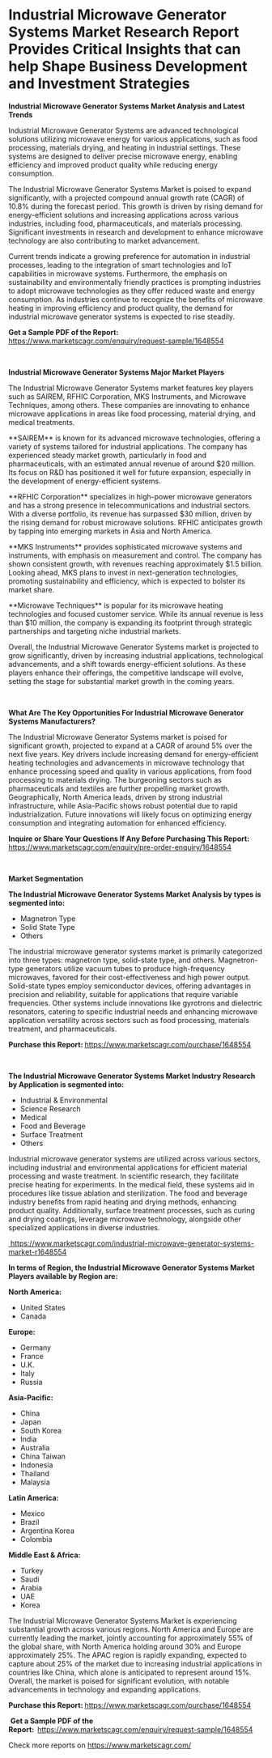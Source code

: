 <p><h1>Industrial Microwave Generator Systems Market Research Report Provides Critical Insights that can help Shape Business Development and Investment Strategies</h1></p><p><strong>Industrial Microwave Generator Systems Market Analysis and Latest Trends</strong></p>
<p><p>Industrial Microwave Generator Systems are advanced technological solutions utilizing microwave energy for various applications, such as food processing, materials drying, and heating in industrial settings. These systems are designed to deliver precise microwave energy, enabling efficiency and improved product quality while reducing energy consumption.</p><p>The Industrial Microwave Generator Systems Market is poised to expand significantly, with a projected compound annual growth rate (CAGR) of 10.8% during the forecast period. This growth is driven by rising demand for energy-efficient solutions and increasing applications across various industries, including food, pharmaceuticals, and materials processing. Significant investments in research and development to enhance microwave technology are also contributing to market advancement.</p><p>Current trends indicate a growing preference for automation in industrial processes, leading to the integration of smart technologies and IoT capabilities in microwave systems. Furthermore, the emphasis on sustainability and environmentally friendly practices is prompting industries to adopt microwave technologies as they offer reduced waste and energy consumption. As industries continue to recognize the benefits of microwave heating in improving efficiency and product quality, the demand for industrial microwave generator systems is expected to rise steadily.</p></p>
<p><strong>Get a Sample PDF of the Report:&nbsp;</strong> <a href="https://www.marketscagr.com/enquiry/request-sample/1648554?utm_campaign=2014&utm_medium=2&utm_source=Github&utm_content=ia&utm_term=29122024&utm_id=industrial-microwave-generator-systems">https://www.marketscagr.com/enquiry/request-sample/1648554</a></p>
<p>&nbsp;</p>
<p><strong>Industrial Microwave Generator Systems Major Market Players</strong></p>
<p><p>The Industrial Microwave Generator Systems market features key players such as SAIREM, RFHIC Corporation, MKS Instruments, and Microwave Techniques, among others. These companies are innovating to enhance microwave applications in areas like food processing, material drying, and medical treatments.</p><p>**SAIREM** is known for its advanced microwave technologies, offering a variety of systems tailored for industrial applications. The company has experienced steady market growth, particularly in food and pharmaceuticals, with an estimated annual revenue of around $20 million. Its focus on R&D has positioned it well for future expansion, especially in the development of energy-efficient systems.</p><p>**RFHIC Corporation** specializes in high-power microwave generators and has a strong presence in telecommunications and industrial sectors. With a diverse portfolio, its revenue has surpassed $30 million, driven by the rising demand for robust microwave solutions. RFHIC anticipates growth by tapping into emerging markets in Asia and North America.</p><p>**MKS Instruments** provides sophisticated microwave systems and instruments, with emphasis on measurement and control. The company has shown consistent growth, with revenues reaching approximately $1.5 billion. Looking ahead, MKS plans to invest in next-generation technologies, promoting sustainability and efficiency, which is expected to bolster its market share.</p><p>**Microwave Techniques** is popular for its microwave heating technologies and focused customer service. While its annual revenue is less than $10 million, the company is expanding its footprint through strategic partnerships and targeting niche industrial markets.</p><p>Overall, the Industrial Microwave Generator Systems market is projected to grow significantly, driven by increasing industrial applications, technological advancements, and a shift towards energy-efficient solutions. As these players enhance their offerings, the competitive landscape will evolve, setting the stage for substantial market growth in the coming years.</p></p>
<p>&nbsp;</p>
<p><strong>What Are The Key Opportunities For Industrial Microwave Generator Systems Manufacturers?</strong></p>
<p><p>The Industrial Microwave Generator Systems market is poised for significant growth, projected to expand at a CAGR of around 5% over the next five years. Key drivers include increasing demand for energy-efficient heating technologies and advancements in microwave technology that enhance processing speed and quality in various applications, from food processing to materials drying. The burgeoning sectors such as pharmaceuticals and textiles are further propelling market growth. Geographically, North America leads, driven by strong industrial infrastructure, while Asia-Pacific shows robust potential due to rapid industrialization. Future innovations will likely focus on optimizing energy consumption and integrating automation for enhanced efficiency.</p></p>
<p><strong>Inquire or Share Your Questions If Any Before Purchasing This Report:</strong> <a href="https://www.marketscagr.com/enquiry/pre-order-enquiry/1648554?utm_campaign=2014&utm_medium=2&utm_source=Github&utm_content=ia&utm_term=29122024&utm_id=industrial-microwave-generator-systems">https://www.marketscagr.com/enquiry/pre-order-enquiry/1648554</a></p>
<p>&nbsp;</p>
<p><strong>Market Segmentation</strong></p>
<p><strong>The Industrial Microwave Generator Systems Market Analysis by types is segmented into:</strong></p>
<p><ul><li>Magnetron Type</li><li>Solid State Type</li><li>Others</li></ul></p>
<p><p>The industrial microwave generator systems market is primarily categorized into three types: magnetron type, solid-state type, and others. Magnetron-type generators utilize vacuum tubes to produce high-frequency microwaves, favored for their cost-effectiveness and high power output. Solid-state types employ semiconductor devices, offering advantages in precision and reliability, suitable for applications that require variable frequencies. Other systems include innovations like gyrotrons and dielectric resonators, catering to specific industrial needs and enhancing microwave application versatility across sectors such as food processing, materials treatment, and pharmaceuticals.</p></p>
<p><strong>Purchase this Report:&nbsp;</strong><a href="https://www.marketscagr.com/purchase/1648554?utm_campaign=2014&utm_medium=2&utm_source=Github&utm_content=ia&utm_term=29122024&utm_id=industrial-microwave-generator-systems">https://www.marketscagr.com/purchase/1648554</a></p>
<p>&nbsp;</p>
<p><strong>The Industrial Microwave Generator Systems Market Industry Research by Application is segmented into:</strong></p>
<p><ul><li>Industrial & Environmental</li><li>Science Research</li><li>Medical</li><li>Food and Beverage</li><li>Surface Treatment</li><li>Others</li></ul></p>
<p><p>Industrial microwave generator systems are utilized across various sectors, including industrial and environmental applications for efficient material processing and waste treatment. In scientific research, they facilitate precise heating for experiments. In the medical field, these systems aid in procedures like tissue ablation and sterilization. The food and beverage industry benefits from rapid heating and drying methods, enhancing product quality. Additionally, surface treatment processes, such as curing and drying coatings, leverage microwave technology, alongside other specialized applications in diverse industries.</p></p>
<p><a href="https://www.marketscagr.com/industrial-microwave-generator-systems-market-r1648554?utm_campaign=2014&utm_medium=2&utm_source=Github&utm_content=ia&utm_term=29122024&utm_id=industrial-microwave-generator-systems">&nbsp;https://www.marketscagr.com/industrial-microwave-generator-systems-market-r1648554</a></p>
<p><strong>In terms of Region, the Industrial Microwave Generator Systems Market Players available by Region are:</strong></p>
<p>
    <p> <strong> North America: </strong>
        <ul>
            <li>United States</li>
            <li>Canada</li>
        </ul>
        </p> 
    <p> <strong> Europe: </strong>
        <ul>
            <li>Germany</li>
            <li>France</li>
            <li>U.K.</li>
            <li>Italy</li>
            <li>Russia</li>
        </ul>
        </p> 
    <p> <strong> Asia-Pacific: </strong>
        <ul>
            <li>China</li>
            <li>Japan</li>
            <li>South Korea</li>
            <li>India</li>
            <li>Australia</li>
            <li>China Taiwan</li>
            <li>Indonesia</li>
            <li>Thailand</li>
            <li>Malaysia</li>
        </ul>
        </p> 
    <p> <strong> Latin America: </strong>
        <ul>
            <li>Mexico</li>
            <li>Brazil</li>
            <li>Argentina Korea</li>
            <li>Colombia</li>
        </ul>
        </p> 
    <p> <strong> Middle East & Africa: </strong>
        <ul>
            <li>Turkey</li>
            <li>Saudi</li>
            <li>Arabia</li>
            <li>UAE</li>
            <li>Korea</li>
        </ul>
    </p>
    </p>
<p><p>The Industrial Microwave Generator Systems Market is experiencing substantial growth across various regions. North America and Europe are currently leading the market, jointly accounting for approximately 55% of the global share, with North America holding around 30% and Europe approximately 25%. The APAC region is rapidly expanding, expected to capture about 25% of the market due to increasing industrial applications in countries like China, which alone is anticipated to represent around 15%. Overall, the market is poised for significant evolution, with notable advancements in technology and expanding applications.</p></p>
<p><strong>Purchase this Report: </strong><a href="https://www.marketscagr.com/purchase/1648554?utm_campaign=2014&utm_medium=2&utm_source=Github&utm_content=ia&utm_term=29122024&utm_id=industrial-microwave-generator-systems">https://www.marketscagr.com/purchase/1648554</a></p>
<p>&nbsp;<strong>Get a Sample PDF of the Report:&nbsp;&nbsp;</strong><a href="https://www.marketscagr.com/enquiry/request-sample/1648554?utm_campaign=2014&utm_medium=2&utm_source=Github&utm_content=ia&utm_term=29122024&utm_id=industrial-microwave-generator-systems">https://www.marketscagr.com/enquiry/request-sample/1648554</a></p>
<p><strong></strong></p>
<p>Check more reports on <a href="https://www.marketscagr.com/?utm_campaign=2014&utm_medium=2&utm_source=Github&utm_content=ia&utm_term=29122024&utm_id=industrial-microwave-generator-systems">https://www.marketscagr.com/</a></p>